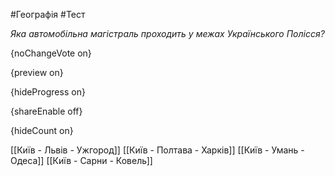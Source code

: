 #Географія #Тест

*Яка автомобільна магістраль проходить у межах Українського Полісся?*

{noChangeVote on}

{preview on}

{hideProgress on}

{shareEnable off}

{hideCount on}

[[Київ - Львів - Ужгород]]
[[Київ - Полтава - Харків]]
[[Київ - Умань - Одеса]]
[[Київ - Сарни - Ковель]]
